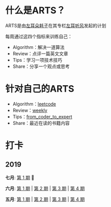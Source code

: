 # 什么是ARTS？
ARTS是由[左耳朵耗子](http://weibo.com/haoel?s=6cm7D0)在其专栏[左耳听风](https://time.geekbang.org/column/48)发起的计划

每周通过这四个指标来训练自己：
* Algorithm：解决一道算法
* Review：点评一篇英文文章
* Tips：学习一项技术技巧
* Share：分享一个观点或思考

# 针对自己的ARTS
* Algorithm：[leetcode](https://github.com/azl397985856/leetcode)
* Review：[weekly](https://github.com/ruanyf/weekly)
* Tips：[from_coder_to_expert](https://github.com/haymaicc/from_coder_to_expert)
* Share：最近在读的书籍内容

# 打卡

## 2019
**七月**: [第 1 期](./src/arts-9/README.md) :high_brightness:

**六月**: [第 1 期](./src/arts-5/README.md) | [第 2 期](./src/arts-6/README.md) | [第 3 期](./src/arts-7/README.md) | [第 4 期](./src/arts-8/README.md)

**五月**: [第 1 期](./src/arts-1/README.md) | [第 2 期](./src/arts-2/README.md) | [第 3 期](./src/arts-3/README.md) | [第 4 期](./src/arts-4/README.md)
